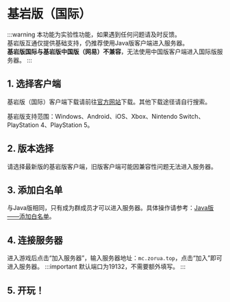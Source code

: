 
# 基岩版（国际）
:::warning
本功能为实验性功能，如果遇到任何问题请及时反馈。<br>
基岩版互通仅提供基础支持，仍推荐使用Java版客户端进入服务器。<br>
**基岩版国际与基岩版中国版（网易）不兼容**，无法使用中国版客户端进入国际版服务器。
:::
## 1. 选择客户端
基岩版（国际）客户端下载请前往[官方网站](https://www.minecraft.net/zh-hans/download)下载。其他下载途径请自行搜索。

基岩版支持范围：Windows、Android、iOS、Xbox、Nintendo Switch、PlayStation 4、PlayStation 5。
## 2. 版本选择
请选择最新版的基岩版客户端，旧版客户端可能因兼容性问题无法进入服务器。
## 3. 添加白名单
与Java版相同，只有成为群成员才可以进入服务器。具体操作请参考：[Java版——添加白名单](/join/java.md#_3-添加白名单)。
## 4. 连接服务器
进入游戏后点击“加入服务器”，输入服务器地址：`mc.zorua.top`，点击“加入”即可进入服务器。
:::important 
默认端口为19132，不需要额外填写。
:::
## 5. 开玩！